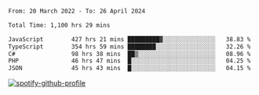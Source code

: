 <!--START_SECTION:waka-->

```txt
From: 20 March 2022 - To: 26 April 2024

Total Time: 1,100 hrs 29 mins

JavaScript        427 hrs 21 mins █████████▓░░░░░░░░░░░░░░░   38.83 %
TypeScript        354 hrs 59 mins ████████░░░░░░░░░░░░░░░░░   32.26 %
C#                98 hrs 38 mins  ██▒░░░░░░░░░░░░░░░░░░░░░░   08.96 %
PHP               46 hrs 47 mins  █░░░░░░░░░░░░░░░░░░░░░░░░   04.25 %
JSON              45 hrs 43 mins  █░░░░░░░░░░░░░░░░░░░░░░░░   04.15 %
```

<!--END_SECTION:waka-->
[![spotify-github-profile](https://spotify-github-profile.vercel.app/api/view?uid=c00zprrvy9xiloa9qnco3hmng&cover_image=true&theme=novatorem&show_offline=false&background_color=121212&bar_color=53b14f&bar_color_cover=false)](https://spotify-github-profile.vercel.app/api/view?uid=c00zprrvy9xiloa9qnco3hmng&redirect=true)



